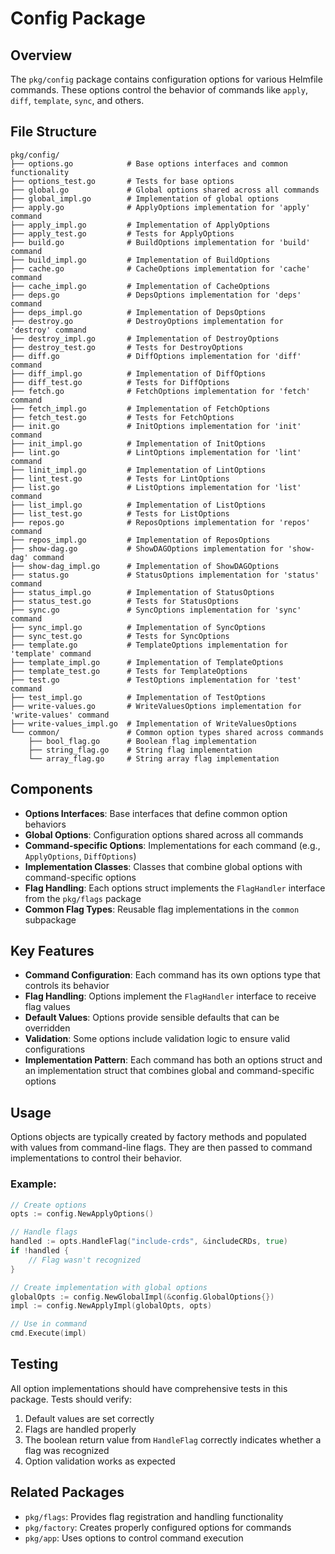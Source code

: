 # Config Package

## Overview

The `pkg/config` package contains configuration options for various Helmfile commands. These options control the behavior of commands like `apply`, `diff`, `template`, `sync`, and others.

## File Structure

```
pkg/config/
├── options.go            # Base options interfaces and common functionality
├── options_test.go       # Tests for base options
├── global.go             # Global options shared across all commands
├── global_impl.go        # Implementation of global options
├── apply.go              # ApplyOptions implementation for 'apply' command
├── apply_impl.go         # Implementation of ApplyOptions
├── apply_test.go         # Tests for ApplyOptions
├── build.go              # BuildOptions implementation for 'build' command
├── build_impl.go         # Implementation of BuildOptions
├── cache.go              # CacheOptions implementation for 'cache' command
├── cache_impl.go         # Implementation of CacheOptions
├── deps.go               # DepsOptions implementation for 'deps' command
├── deps_impl.go          # Implementation of DepsOptions
├── destroy.go            # DestroyOptions implementation for 'destroy' command
├── destroy_impl.go       # Implementation of DestroyOptions
├── destroy_test.go       # Tests for DestroyOptions
├── diff.go               # DiffOptions implementation for 'diff' command
├── diff_impl.go          # Implementation of DiffOptions
├── diff_test.go          # Tests for DiffOptions
├── fetch.go              # FetchOptions implementation for 'fetch' command
├── fetch_impl.go         # Implementation of FetchOptions
├── fetch_test.go         # Tests for FetchOptions
├── init.go               # InitOptions implementation for 'init' command
├── init_impl.go          # Implementation of InitOptions
├── lint.go               # LintOptions implementation for 'lint' command
├── linit_impl.go         # Implementation of LintOptions
├── lint_test.go          # Tests for LintOptions
├── list.go               # ListOptions implementation for 'list' command
├── list_impl.go          # Implementation of ListOptions
├── list_test.go          # Tests for ListOptions
├── repos.go              # ReposOptions implementation for 'repos' command
├── repos_impl.go         # Implementation of ReposOptions
├── show-dag.go           # ShowDAGOptions implementation for 'show-dag' command
├── show-dag_impl.go      # Implementation of ShowDAGOptions
├── status.go             # StatusOptions implementation for 'status' command
├── status_impl.go        # Implementation of StatusOptions
├── status_test.go        # Tests for StatusOptions
├── sync.go               # SyncOptions implementation for 'sync' command
├── sync_impl.go          # Implementation of SyncOptions
├── sync_test.go          # Tests for SyncOptions
├── template.go           # TemplateOptions implementation for 'template' command
├── template_impl.go      # Implementation of TemplateOptions
├── template_test.go      # Tests for TemplateOptions
├── test.go               # TestOptions implementation for 'test' command
├── test_impl.go          # Implementation of TestOptions
├── write-values.go       # WriteValuesOptions implementation for 'write-values' command
├── write-values_impl.go  # Implementation of WriteValuesOptions
└── common/               # Common option types shared across commands
    ├── bool_flag.go      # Boolean flag implementation
    ├── string_flag.go    # String flag implementation
    └── array_flag.go     # String array flag implementation
```

## Components

- **Options Interfaces**: Base interfaces that define common option behaviors
- **Global Options**: Configuration options shared across all commands
- **Command-specific Options**: Implementations for each command (e.g., `ApplyOptions`, `DiffOptions`)
- **Implementation Classes**: Classes that combine global options with command-specific options
- **Flag Handling**: Each options struct implements the `FlagHandler` interface from the `pkg/flags` package
- **Common Flag Types**: Reusable flag implementations in the `common` subpackage

## Key Features

- **Command Configuration**: Each command has its own options type that controls its behavior
- **Flag Handling**: Options implement the `FlagHandler` interface to receive flag values
- **Default Values**: Options provide sensible defaults that can be overridden
- **Validation**: Some options include validation logic to ensure valid configurations
- **Implementation Pattern**: Each command has both an options struct and an implementation struct that combines global and command-specific options

## Usage

Options objects are typically created by factory methods and populated with values from command-line flags. They are then passed to command implementations to control their behavior.

### Example:

```go
// Create options
opts := config.NewApplyOptions()

// Handle flags
handled := opts.HandleFlag("include-crds", &includeCRDs, true)
if !handled {
    // Flag wasn't recognized
}

// Create implementation with global options
globalOpts := config.NewGlobalImpl(&config.GlobalOptions{})
impl := config.NewApplyImpl(globalOpts, opts)

// Use in command
cmd.Execute(impl)
```

## Testing

All option implementations should have comprehensive tests in this package. Tests should verify:

1. Default values are set correctly
2. Flags are handled properly
3. The boolean return value from `HandleFlag` correctly indicates whether a flag was recognized
4. Option validation works as expected

## Related Packages

- `pkg/flags`: Provides flag registration and handling functionality
- `pkg/factory`: Creates properly configured options for commands
- `pkg/app`: Uses options to control command execution
